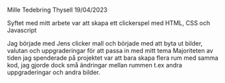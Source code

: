 Mille Tedebring Thysell 19/04/2023

Syftet med mitt arbete var att skapa ett clickerspel med HTML, CSS och Javascript

Jag började med Jens clicker mall och började med att byta ut bilder, valutan och uppgraderingar för att passa in med mitt tema
Majoriteten av tiden jag spenderade på projektet var att bara skapa flera rum med samma kod, jag gjorde dock små ändringar mellan rummen t.ex andra uppgraderingar och andra bilder.    